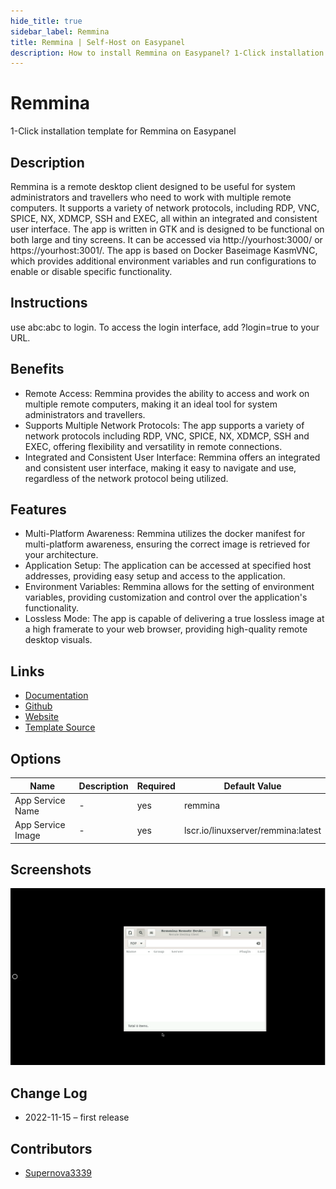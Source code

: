 ```yaml
---
hide_title: true
sidebar_label: Remmina
title: Remmina | Self-Host on Easypanel
description: How to install Remmina on Easypanel? 1-Click installation template for Remmina on Easypanel
---
```


<!-- generated -->

# Remmina

1-Click installation template for Remmina on Easypanel

## Description

Remmina is a remote desktop client designed to be useful for system administrators and travellers who need to work with multiple remote computers. It supports a variety of network protocols, including RDP, VNC, SPICE, NX, XDMCP, SSH and EXEC, all within an integrated and consistent user interface. The app is written in GTK and is designed to be functional on both large and tiny screens. It can be accessed via http://yourhost:3000/ or https://yourhost:3001/. The app is based on Docker Baseimage KasmVNC, which provides additional environment variables and run configurations to enable or disable specific functionality.

## Instructions

use abc:abc to login. To access the login interface, add ?login=true to your URL.

## Benefits

- Remote Access: Remmina provides the ability to access and work on multiple remote computers, making it an ideal tool for system administrators and travellers.
- Supports Multiple Network Protocols: The app supports a variety of network protocols including RDP, VNC, SPICE, NX, XDMCP, SSH and EXEC, offering flexibility and versatility in remote connections.
- Integrated and Consistent User Interface: Remmina offers an integrated and consistent user interface, making it easy to navigate and use, regardless of the network protocol being utilized.

## Features

- Multi-Platform Awareness: Remmina utilizes the docker manifest for multi-platform awareness, ensuring the correct image is retrieved for your architecture.
- Application Setup: The application can be accessed at specified host addresses, providing easy setup and access to the application.
- Environment Variables: Remmina allows for the setting of environment variables, providing customization and control over the application's functionality.
- Lossless Mode: The app is capable of delivering a true lossless image at a high framerate to your web browser, providing high-quality remote desktop visuals.

## Links

- [Documentation](https://docs.linuxserver.io/images/docker-remmina)
- [Github](https://github.com/linuxserver/docker-remmina)
- [Website](https://remmina.org)
- [Template Source](https://github.com/easypanel-io/templates/tree/main/templates/remmina)

## Options

Name | Description | Required | Default Value
-|-|-|-
App Service Name | - | yes | remmina
App Service Image | - | yes | lscr.io/linuxserver/remmina:latest

## Screenshots

![Remmina Screenshot](./assets/screenshot.png)

## Change Log

- 2022-11-15 – first release

## Contributors

- [Supernova3339](https://github.com/Supernova3339)
